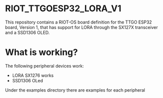 # RIOT_TTGOESP32_LORA_V1

This repository contains a RIOT-OS board definition for the TTGO ESP32 board, Version 1, that has support for LORA through the SX127X transceiver and a SSD1306 OLED.

# What is working?

The following peripheral devices work:

- LORA SX1276 works
- SSD1306 OLed

Under the examples directory there are examples for each peripheral
